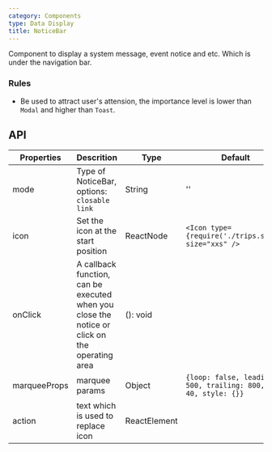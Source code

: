 ```yaml
---
category: Components
type: Data Display
title: NoticeBar
---
```


Component to display a system message, event notice and etc. Which is under the navigation bar.

### Rules

- Be used to attract user's attension, the importance level is lower than `Modal` and higher than `Toast`.

## API

Properties | Descrition | Type | Default
-----------|------------|------|--------
| mode    | Type of NoticeBar, options: `closable` `link`   | String |  ''  |
| icon    | Set the icon at the start position  |  ReactNode | `<Icon type={require('./trips.svg')} size="xxs" />`|
| onClick | A callback function, can be executed when you close the notice or click on the operating area   | (): void |   |
| marqueeProps | marquee params | Object | `{loop: false, leading: 500, trailing: 800, fps: 40, style: {}}`  |
| action | text which is used to replace icon | ReactElement | |
